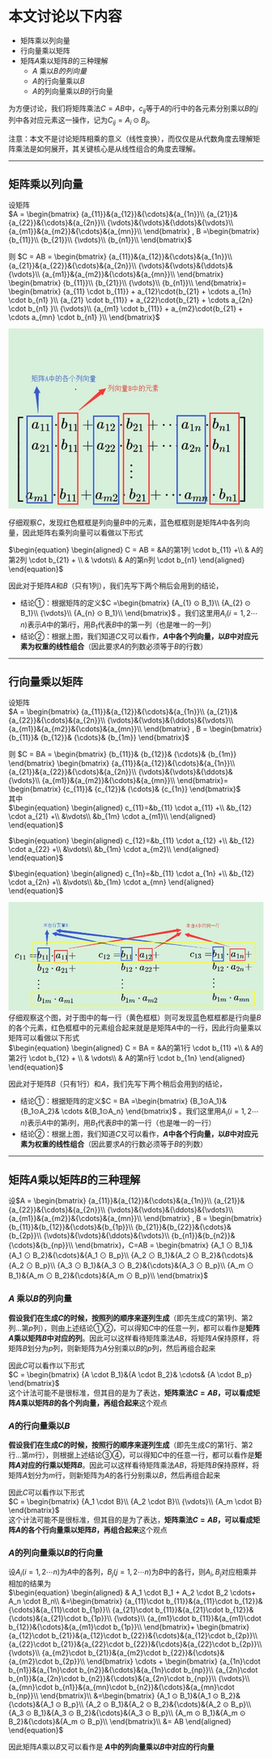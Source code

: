 # 本文讨论以下内容
* 矩阵乘以列向量
* 行向量乘以矩阵
* 矩阵${A}$乘以矩阵${B}$的三种理解
    * ${A}$ 乘以${B}的列向量$
    * ${A}$的行向量乘以${B}$
    * ${A}$的列向量乘以${B}$的行向量


为方便讨论，我们将矩阵乘法$C=AB$中，$c_{ij}$等于$A$的$i$行中的各元素分别乘以$B$的$j$列中各对应元素这一操作，记为$C_{ij} = A_i⊙B_j$。

注意：本文不是讨论矩阵相乘的意义（线性变换），而仅仅是从代数角度去理解矩阵乘法是如何展开，其关键核心是从线性组合的角度去理解。

---
## 矩阵乘以列向量
设矩阵  
$A = \begin{bmatrix}
{a_{11}}&{a_{12}}&{\cdots}&{a_{1n}}\\
{a_{21}}&{a_{22}}&{\cdots}&{a_{2n}}\\
{\vdots}&{\vdots}&{\ddots}&{\vdots}\\
{a_{m1}}&{a_{m2}}&{\cdots}&{a_{mn}}\\
\end{bmatrix}  ,
B =\begin{bmatrix}
{b_{11}}\\
{b_{21}}\\
{\vdots}\\
{b_{n1}}\\
\end{bmatrix}$

 
则
$C = AB = \begin{bmatrix}
{a_{11}}&{a_{12}}&{\cdots}&{a_{1n}}\\
{a_{21}}&{a_{22}}&{\cdots}&{a_{2n}}\\
{\vdots}&{\vdots}&{\ddots}&{\vdots}\\
{a_{m1}}&{a_{m2}}&{\cdots}&{a_{mn}}\\
\end{bmatrix}
\begin{bmatrix}
{b_{11}}\\
{b_{21}}\\
{\vdots}\\
{b_{n1}}\\
\end{bmatrix}=
\begin{bmatrix}
{a_{11} \cdot b_{11}} + a_{12}\cdot{b_{21} +  \cdots a_{1n} \cdot b_{n1} }\\
{a_{21} \cdot b_{11}} + a_{22}\cdot{b_{21} +  \cdots a_{2n} \cdot b_{n1} }\\
{\vdots}\\
{a_{m1} \cdot b_{11}} + a_{m2}\cdot{b_{21} +  \cdots a_{mn} \cdot b_{n1} }\\
\end{bmatrix}$


![matrix_mul_vector1](/imgs/matrix_mul_vector1.jpg)


仔细观察$C$，发现红色框框是列向量$B$中的元素，蓝色框框则是矩阵$A$中各列向量，因此矩阵右乘列向量可以看做以下形式
  
$\begin{equation}
\begin{aligned}
C = AB = &A的第1列 \cdot b_{11} +\\ 
& A的第2列 \cdot b_{21} + \\
& \vdots\\
& A的第n列 \cdot b_{n1}
\end{aligned}
\end{equation}$


因此对于矩阵$A$和$B$（只有1列），我们先写下两个稍后会用到的结论，
* 结论①：根据矩阵的定义$C =\begin{bmatrix}
{A_{1} ⊙ B_1}\\
{A_{2} ⊙ B_1}\\
{\vdots}\\
{A_{n} ⊙ B_1}\\
\end{bmatrix}$ 。我们这里用$A_i(i=1,2\cdots n)$表示$A$中的第$i$行，用$B_1$代表$B$中的第一列（也是唯一的一列）
* 结论②：根据上图，我们知道$C$又可以看作，**$A$中各个列向量，以$B$中对应元素为权重的线性组合**（因此要求$A$的列数必须等于$B$的行数）


---
## 行向量乘以矩阵
设矩阵  
$A = \begin{bmatrix}
{a_{11}}&{a_{12}}&{\cdots}&{a_{1n}}\\
{a_{21}}&{a_{22}}&{\cdots}&{a_{2n}}\\
{\vdots}&{\vdots}&{\ddots}&{\vdots}\\
{a_{m1}}&{a_{m2}}&{\cdots}&{a_{mn}}\\
\end{bmatrix}  ,
B = \begin{bmatrix}
{b_{11}}&
{b_{12}}&
{\cdots}&
{b_{1m}}
\end{bmatrix}$

则
$C = BA = \begin{bmatrix}
{b_{11}}&
{b_{12}}&
{\cdots}&
{b_{1m}}
\end{bmatrix}
\begin{bmatrix}
{a_{11}}&{a_{12}}&{\cdots}&{a_{1n}}\\
{a_{21}}&{a_{22}}&{\cdots}&{a_{2n}}\\
{\vdots}&{\vdots}&{\ddots}&{\vdots}\\
{a_{m1}}&{a_{m2}}&{\cdots}&{a_{mn}}\\
\end{bmatrix}=
\begin{bmatrix}
{c_{11}}&
{c_{12}}&
{\cdots}&
{c_{1n}}
\end{bmatrix}$  
其中  
$\begin{equation}
\begin{aligned}
c_{11}=&b_{11} \cdot a_{11} +\\ 
&b_{12} \cdot a_{21}  +\\ 
&\vdots\\
&b_{1m} \cdot a_{m1}\\
\end{aligned}
\end{equation}$ 
  

$\begin{equation}
\begin{aligned}
c_{12}=&b_{11} \cdot a_{12} +\\ 
&b_{12} \cdot a_{22}  +\\ 
&\vdots\\
&b_{1m} \cdot a_{m2}\\
\end{aligned}
\end{equation}$ 
  

$\begin{equation}
\begin{aligned}
c_{1n}=&b_{11} \cdot a_{1n} +\\ 
&b_{12} \cdot a_{2n}  +\\ 
&\vdots\\
&b_{1m} \cdot a_{mn}
\end{aligned}
\end{equation}$  



![matrix_mul_vector3](/imgs/matrix_mul_vector3.jpg)  
仔细观察这个图，对于图中的每一行（黄色框框）则可发现蓝色框框都是行向量$B$的各个元素，红色框框中的元素组合起来就是是矩阵$A$中的一行，因此行向量乘以矩阵可以看做以下形式  
$\begin{equation}
\begin{aligned}
C = BA = &A的第1行 \cdot b_{11} +\\ 
& A的第2行 \cdot b_{12} + \\
& \vdots\\
& A的第n行 \cdot b_{1n}
\end{aligned}
\end{equation}$


因此对于矩阵$B$（只有1行）和$A$，我们先写下两个稍后会用到的结论，
* 结论①：根据矩阵的定义$C = BA =\begin{bmatrix}
{B_1⊙A_1}&{B_1⊙A_2}& \cdots &{B_1⊙A_n}
\end{bmatrix}$ 。我们这里用$A_i(i=1,2\cdots n)$表示$A$中的第$i$列，用$B_1$代表$B$中的第一行（也是唯一的一行）
* 结论②：根据上图，我们知道$C$又可以看作，**$A$中各个行向量，以$B$中对应元素为权重的线性组合**（因此要求$A$的行数必须等于$B$的列数）


 
---
## 矩阵${A}$乘以矩阵${B}$的三种理解
设$A = \begin{bmatrix}
{a_{11}}&{a_{12}}&{\cdots}&{a_{1n}}\\
{a_{21}}&{a_{22}}&{\cdots}&{a_{2n}}\\
{\vdots}&{\vdots}&{\ddots}&{\vdots}\\
{a_{m1}}&{a_{m2}}&{\cdots}&{a_{mn}}\\
\end{bmatrix}  ,
B = \begin{bmatrix}
{b_{11}}&{b_{12}}&{\cdots}&{b_{1p}}\\
{b_{21}}&{b_{22}}&{\cdots}&{b_{2p}}\\
{\vdots}&{\vdots}&{\ddots}&{\vdots}\\
{b_{n1}}&{b_{n2}}&{\cdots}&{b_{np}}\\
\end{bmatrix}，C=AB = \begin{bmatrix}
{A_1 ⊙ B_1}&{A_1 ⊙ B_2}&{\cdots}&{A_1 ⊙ B_p}\\
{A_2 ⊙ B_1}&{A_2 ⊙ B_2}&{\cdots}&{A_2 ⊙ B_p}\\
{A_3 ⊙ B_1}&{A_3 ⊙ B_2}&{\cdots}&{A_3 ⊙ B_p}\\
{A_m ⊙ B_1}&{A_m ⊙ B_2}&{\cdots}&{A_m ⊙ B_p}\\
\end{bmatrix}$

### ${A}$ 乘以${B}$的列向量
<!-- ①②③④⑤⑥⑦⑧⑨⑩ -->
**假设我们在生成$C$的时候，按照列的顺序来逐列生成**（即先生成$C$的第$1$列、第$2$列...第$p$列），则由上述结论①②，可以得知$C$中的任意一列，都可以看作是**矩阵$A$乘以矩阵$B$中对应的列**。因此可以这样看待矩阵乘法$AB$，将矩阵$A$保持原样，将矩阵$B$划分为$p$列，则新矩阵为$A$分别乘以$B$的$p$列，然后再组合起来  


因此$C$可以看作以下形式  
$C = \begin{bmatrix}
{A \cdot B_1}&{A \cdot B_2}& \cdots& {A \cdot B_p}
\end{bmatrix}$  
这个计法可能不是很标准，但其目的是为了表达，**矩阵乘法$C=AB$，可以看成矩阵$A$乘以矩阵$B$的各个列向量，再组合起来**这个观点

### ${A}$的行向量乘以${B}$
**假设我们在生成$C$的时候，按照行的顺序来逐列生成**（即先生成$C$的第$1$行、第$2$行...第$m$行），则根据上述结论③④，可以得知$C$中的任意一行，都可以看作是**矩阵$A$对应的行乘以矩阵$B$**。因此可以这样看待矩阵乘法$AB$，将矩阵$B$保持原样，将矩阵$A$划分为$m$行，则新矩阵为$A$的各行分别乘以$B$，然后再组合起来

因此$C$可以看作以下形式  
$C = \begin{bmatrix}
{A_1 \cdot B}\\
{A_2 \cdot B}\\
{\vdots}\\
{A_m \cdot B}
\end{bmatrix}$  
这个计法可能不是很标准，但其目的是为了表达，**矩阵乘法$C=AB$，可以看成矩阵$A$的各个行向量乘以矩阵$B$，再组合起来**这个观点

### ${A}$的列向量乘以${B}$的行向量
设$A_i(i=1,2\cdots n)$为$A$中的各列，$B_j(j=1,2\cdots n)$为$B$中的各行，则$A_i, B_j$对应相乘并相加的结果为  
$\begin{equation}
\begin{aligned}
& A_1 \cdot B_1 + A_2 \cdot B_2 \cdots+ A_n \cdot B_n\\
&=\begin{bmatrix}
{a_{11}\cdot b_{11}}&{a_{11}\cdot b_{12}}&{\cdots}&{a_{11}\cdot b_{1p}}\\
{a_{21}\cdot b_{11}}&{a_{21}\cdot b_{12}}&{\cdots}&{a_{21}\cdot b_{1p}}\\
{\vdots}\\
{a_{m1}\cdot b_{11}}&{a_{m1}\cdot b_{12}}&{\cdots}&{a_{m1}\cdot b_{1p}}\\
\end{bmatrix}+
\begin{bmatrix}
{a_{12}\cdot b_{21}}&{a_{12}\cdot b_{22}}&{\cdots}&{a_{12}\cdot b_{2p}}\\
{a_{22}\cdot b_{21}}&{a_{22}\cdot b_{22}}&{\cdots}&{a_{22}\cdot b_{2p}}\\
{\vdots}\\
{a_{m2}\cdot b_{21}}&{a_{m2}\cdot b_{22}}&{\cdots}&{a_{m2}\cdot b_{2p}}\\
\end{bmatrix}
\cdots + 
\begin{bmatrix}
{a_{1n}\cdot b_{n1}}&{a_{1n}\cdot b_{n2}}&{\cdots}&{a_{1n}\cdot b_{np}}\\
{a_{2n}\cdot b_{n1}}&{a_{2n}\cdot b_{n2}}&{\cdots}&{a_{2n}\cdot b_{np}}\\
{\vdots}\\
{a_{mn}\cdot b_{n1}}&{a_{mn}\cdot b_{n2}}&{\cdots}&{a_{mn}\cdot b_{np}}\\
\end{bmatrix}\\
&=\begin{bmatrix}
{A_1 ⊙ B_1}&{A_1 ⊙ B_2}&{\cdots}&{A_1 ⊙ B_p}\\
{A_2 ⊙ B_1}&{A_2 ⊙ B_2}&{\cdots}&{A_2 ⊙ B_p}\\
{A_3 ⊙ B_1}&{A_3 ⊙ B_2}&{\cdots}&{A_3 ⊙ B_p}\\
{A_m ⊙ B_1}&{A_m ⊙ B_2}&{\cdots}&{A_m ⊙ B_p}\\
\end{bmatrix}\\
&= AB
\end{aligned}
\end{equation}$

 
 因此矩阵$A$乘以$B$又可以看作是 **$A$中的列向量乘以$B$中对应的行向量**
